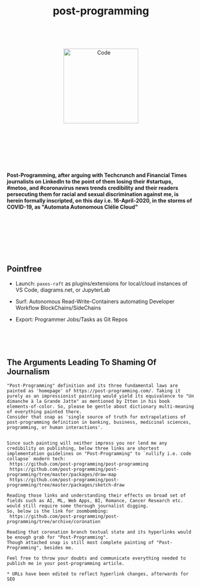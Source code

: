 <h1 align="center">post-programming</h1>

  <br/>
  <br/>
  <br/>
 
  
  <p align="center">
 <img alt="Code" src="https://raw.githubusercontent.com/post-programming/post-programming/master/website/static/img/icon.png" height="200" />
  </p>
  
  <br/>
  <br/>
  <br/>
  <br/>
  <br/>
  <br/>
  
<b> Post-Programming, after arguing with Techcrunch and Financial Times journalists on LinkedIn to the point of them losing their #startups, #metoo, and #coronavirus news trends credibility and their readers persecuting them for racial and sexual discrimination against me, is herein formally inscripted, on this day i.e. 16-April-2020, in the storms of COVID-19, as "Automata Autonomous Clélie Cloud" </b>
  
  <br/>
  <br/>
  <br/>
  <br/>
  <br/>
  <br/>
  
  ## Pointfree

* Launch: `paxos-raft` as plugins/extensions for local/cloud instances of VS Code, diagrams.net, or JupyterLab
* Surf: Autonomous Read-Write-Containers automating Developer Workflow BlockChains/SideChains
* Export: Programmer Jobs/Tasks as Git Repos

  <br/>
  <br/>
  <br/>
  
  
## The Arguments Leading To Shaming Of Journalism

```
"Post-Programming" definition and its three fundamental laws are painted as 'homepage' of https://post-programming.com/. Taking it purely as an impressionist painting would yield its equivalence to "Un dimanche à la Grande Jatte" as mentioned by Itten in his book elements-of-color. So, please be gentle about dictionary multi-meaning of everything painted there. 
Consider that snap as 'single source of truth for extrapolations of post-programming definition in banking, business, medicinal sciences, programming, or human interactions'. 


Since such painting will neither impress you nor lend me any credibility on publishing, below three links are shortest implementation guidelines on "Post-Programming" to `nullify i.e. code collapse` modern tech:
 https://github.com/post-programming/post-programming
 https://github.com/post-programming/post-programming/tree/master/packages/draw-map
 https://github.com/post-programming/post-programming/tree/master/packages/sketch-draw 

Reading those links and understanding their effects on broad set of fields such as AI, ML, Web Apps, BI, Romance, Cancer Research etc. would still require some thorough journalist digging. 
So, below is the link for zoombombing: 
 https://github.com/post-programming/post-programming/tree/archive/coronation 

Reading that coronation branch textual state and its hyperlinks would be enough grab for "Post-Programming". 
Though attached snap is still most complete painting of "Post-Programming", besides me.

Feel free to throw your doubts and communicate everything needed to publish me in your post-programming article.

* URLs have been edited to reflect hyperlink changes, afterwards for SEO
```



